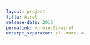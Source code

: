 ```yaml
---
layout: project
title: Airel
release-date: 2016
permalink: /projects/airel
excerpt_separator: <!--more-->
---
```

